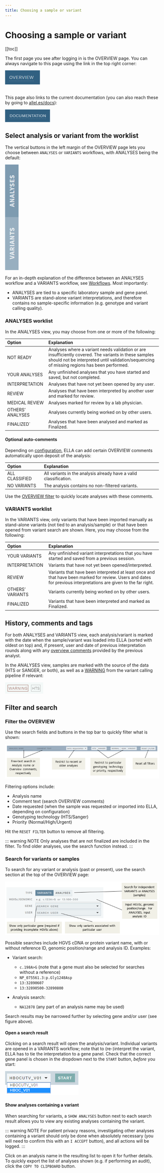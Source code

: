 ```yaml
---
title: Choosing a sample or variant
---
```


# Choosing a sample or variant 

[[toc]]

The first page you see after logging in is the OVERVIEW page. You can always navigate to this page using the link in the top right corner:

<div class="figure"><img src="./img/overview_btn.png"></div>
<br>

This page also links to the current documentation (you can also reach these by going to [allel.es/docs](http://allel.es/docs)): 

<div class="figure"><img src="./img/documentation_btn.png"></div>


## Select analysis or variant from the worklist

The vertical buttons in the left margin of the OVERVIEW page lets you choose between `ANALYSES` or `VARIANTS` workflows, with ANALYSES being the default: 

<div class="figure"><img src="./img/analyses_variants_btn.png"></div>

For an in-depth explanation of the difference between an ANALYSES workflow and a VARIANTS workflow, see [Workflows](/manual/workflows.md). Most importantly: 

- ANALYSES are tied to a specific laboratory sample and gene panel.
- VARIANTS are stand-alone variant interpretations, and therefore contains no sample-specific information (e.g. genotype and variant calling quality).

### ANALYSES worklist

In the ANALYSES view, you may choose from one or more of the following: 

Option  | Explanation
:--- | :---
NOT READY | Analyses where a variant needs validation or are insufficiently covered. The variants in these samples should not be interpreted until validation/sequencing of missing regions has been performed.
YOUR ANALYSES | Any unfinished analyses that you have started and saved, but not completed.
INTERPRETATION  | Analyses that have not yet been opened by any user.
REVIEW  | Analyses that have been interpreted by another user and marked for review.
MEDICAL REVIEW  | Analyses marked for review by a lab physician.
OTHERS’ ANALYSES  | Analyses currently being worked on by other users.
FINALIZED` | Analyses that have been analysed and marked as Finalized.

#### Optional auto-comments

Depending on [configuration](/technical/import.html#deposit), ELLA can add certain OVERVIEW comments automatically upon deposit of the analysis:

Option  | Explanation
:--- | :---
ALL CLASSIFIED  | All variants in the analysis already have a valid classification.
NO VARIANTS | The analysis contains no non-filtered variants. 

Use the [OVERVIEW filter](#filter-the-overview) to quickly locate analyses with these comments.

### VARIANTS worklist

In the VARIANTS view, only variants that have been imported manually as stand-alone variants (not tied to an analysis/sample) or that have been opened from variant search are shown. Here, you may choose from the following:

Option  | Explanation
:--- | :---
YOUR VARIANTS | Any unfinished variant interpretations that you have started and saved from a previous session.
INTERPRETATION | Variants that have not yet been opened/interpreted.
REVIEW | Variants that have been interpreted at least once and that have been marked for review. Users and dates for previous interpretations are given to the far right.
OTHERS’ VARIANTS | Variants currently being worked on by other users.
FINALIZED | Variants that have been interpreted and marked as Finalized.

## History, comments and tags

For both ANALYSES and VARIANTS view, each analysis/variant is marked with the date when the sample/variant was loaded into ELLA (sorted with oldest on top) and, if present, user and date of previous interpretation rounds along with any [overview comments](/manual/top-bar.html#work-log) provided by the previous analyst. 

In the ANALYSES view, samples are marked with the source of the data (HTS or SANGER, or both), as well as a [WARNING](/manual/info-page.html#pipeline-warnings) from the variant calling pipeline if relevant:

<div class="figure"><img src="./img/overview_tags.png"></div>

## Filter and search

### Filter the OVERVIEW

Use the search fields and buttons in the top bar to quickly filter what is shown: 

<div class="figure"><img src="./img/overview_filter.png"></div>

Filtering options include: 
- Analysis name
- Comment text (search OVERVIEW comments)
- Date requested (when the sample was requested or imported into ELLA, depending on configuration)
- Genotyping technology (HTS/Sanger)
- Priority (Normal/High/Urgent)

Hit the `RESET FILTER` button to remove all filtering. 

::: warning NOTE
Only analyses that are not finalized are included in the filter. To find older analyses, use the search function instead.
:::

### Search for variants or samples

To search for any variant or analysis (past or present), use the search section at the top of the OVERVIEW page:

<div class="figure"><img src="./img/search.png"></div>

Possible searches include HGVS cDNA or protein variant name, with or without reference ID, genomic position/range and analysis ID. Examples:

- Variant search: 
  - `c.198A>G` (note that a gene must also be selected for searches without a reference)
  - `NP_075561.3:p.Gly1248Asp`
  - `13:32890607`
  - `13:32890500-32890800`

- Analysis search:
  - `NA12878` (any part of an analysis name may be used)

Search results may be narrowed further by selecting gene and/or user (see figure above).

#### Open a search result

Clicking on a search result will open the analysis/variant. Individual variants are opened in a VARIANTS workflow; note that to (re-)interpret the variant, ELLA has to tie the interpretation to a gene panel. Check that the correct gene panel is chosen in the dropdown next to the `START` button, *before* you start:

<div class="figure"><img src="./img/choose_genepanel.png"></div>

#### Show analyses containing a variant

When searching for variants, a `SHOW ANALYSES` button next to each search result allows you to view any existing analyses containing the variant.  

::: warning NOTE
For patient privacy reasons, investigating other analyses containing a variant should only be done when absolutely necessary (you will need to confirm this with an `I ACCEPT` button), and all actions will be logged.
::: 

Click on an analysis name in the resulting list to open it for further details. To quickly export the list of analyses shown (e.g. if performing an audit), click the `COPY TO CLIPBOARD` button.
